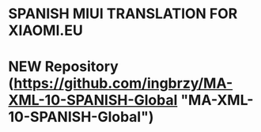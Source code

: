 # SPANISH MIUI TRANSLATION FOR XIAOMI.EU

# NEW Repository (https://github.com/ingbrzy/MA-XML-10-SPANISH-Global "MA-XML-10-SPANISH-Global")